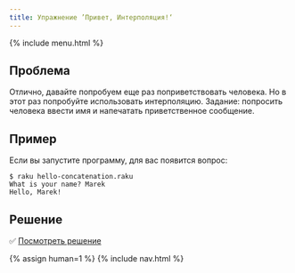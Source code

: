 ```yaml
---
title: Упражнение ’Привет, Интерполяция!‘
---
```


{% include menu.html %}

## Проблема

Отлично, давайте попробуем еще раз поприветствовать человека. Но в этот раз
попробуйте использовать интерполяцию. Задание: попросить человека ввести имя и
напечатать приветственное сообщение.

## Пример

Если вы запустите программу, для вас появится вопрос:

```console
$ raku hello-concatenation.raku
What is your name? Marek
Hello, Marek!
```

## Решение

✅ [Посмотреть решение](solution)

{% assign human=1 %}
{% include nav.html %}
